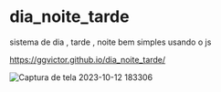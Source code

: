 # dia_noite_tarde
 sistema de dia , tarde , noite bem simples usando o js

 https://ggvictor.github.io/dia_noite_tarde/

 ![Captura de tela 2023-10-12 183306](https://github.com/ggvictor/dia_noite_tarde/assets/107512940/2025910e-2b6d-459d-b18c-575b451cc103)
